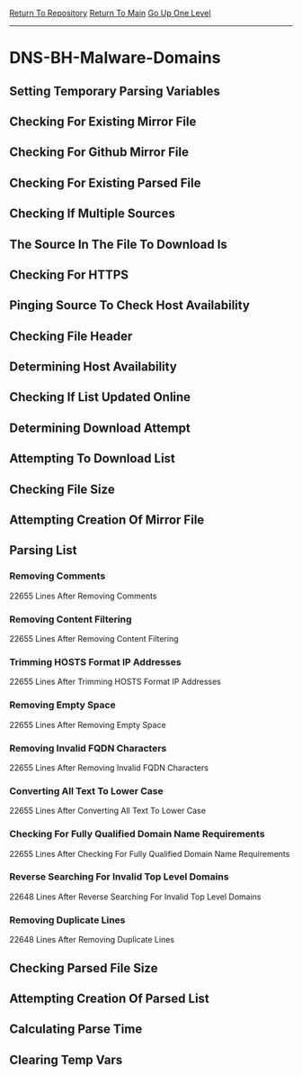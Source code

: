 [Return To Repository](https://github.com/deathbybandaid/piholeparser/)
[Return To Main](https://github.com/deathbybandaid/piholeparser/blob/master/RecentRunLogs/Mainlog.md)
[Go Up One Level](https://github.com/deathbybandaid/piholeparser/blob/master/RecentRunLogs/TopLevelScripts/30-Processing-External-Blacklists.md)
____________________________________
# DNS-BH-Malware-Domains
## Setting Temporary Parsing Variables
## Checking For Existing Mirror File
## Checking For Github Mirror File
## Checking For Existing Parsed File
## Checking If Multiple Sources
## The Source In The File To Download Is
## Checking For HTTPS
## Pinging Source To Check Host Availability
## Checking File Header
## Determining Host Availability
## Checking If List Updated Online
## Determining Download Attempt
## Attempting To Download List
## Checking File Size
## Attempting Creation Of Mirror File
## Parsing List
### Removing Comments
22655 Lines After Removing Comments
### Removing Content Filtering
22655 Lines After Removing Content Filtering
### Trimming HOSTS Format IP Addresses
22655 Lines After Trimming HOSTS Format IP Addresses
### Removing Empty Space
22655 Lines After Removing Empty Space
### Removing Invalid FQDN Characters
22655 Lines After Removing Invalid FQDN Characters
### Converting All Text To Lower Case
22655 Lines After Converting All Text To Lower Case
### Checking For Fully Qualified Domain Name Requirements
22655 Lines After Checking For Fully Qualified Domain Name Requirements
### Reverse Searching For Invalid Top Level Domains
22648 Lines After Reverse Searching For Invalid Top Level Domains
### Removing Duplicate Lines
22648 Lines After Removing Duplicate Lines
## Checking Parsed File Size
## Attempting Creation Of Parsed List
## Calculating Parse Time
## Clearing Temp Vars
